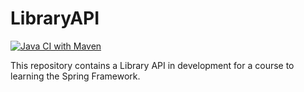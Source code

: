 # LibraryAPI

[![Java CI with Maven](https://github.com/FSLucas22/LibraryAPI/actions/workflows/main.yml/badge.svg?branch=main)](https://github.com/FSLucas22/LibraryAPI/actions/workflows/main.yml)

This repository contains a Library API in development for a course to learning the Spring Framework.
